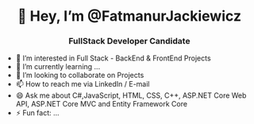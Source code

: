<h1 align="center">👋 Hey, I’m @FatmanurJackiewicz</h1>
<h3 align="center">FullStack Developer Candidate</h3>

- 👀 I’m interested in Full Stack - BackEnd & FrontEnd Projects
- 🌱 I’m currently learning ...
- 💞️ I’m looking to collaborate on Projects
- 📫 How to reach me via LinkedIn / E-mail
- 😄 Ask me about C#,JavaScript, HTML, CSS, C++, ASP.NET Core Web API, ASP.NET Core MVC and Entity Framework Core
- ⚡ Fun fact: ...
  
<!---
FatmanurJackiewicz/FatmanurJackiewicz is a ✨ special ✨ repository because its `README.md` (this file) appears on your GitHub profile.
You can click the Preview link to take a look at your changes.
--->

